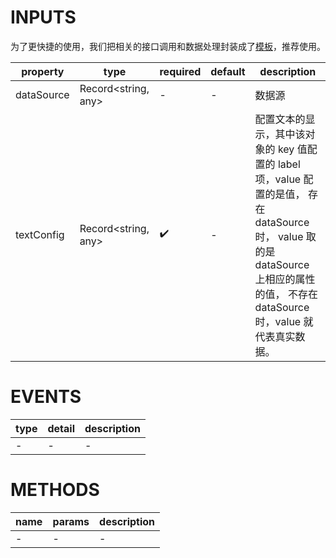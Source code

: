 [//]: # "atom-bricks/data-view/log-keywords-statistics.ts"

# INPUTS

为了更快捷的使用，我们把相关的接口调用和数据处理封装成了[模板](developers/brick-book/template/monitor-log.keywords-statistics)，推荐使用。

| property   | type                | required | default | description                                                                                                                                                                         |
| ---------- | ------------------- | -------- | ------- | ----------------------------------------------------------------------------------------------------------------------------------------------------------------------------------- |
| dataSource | Record<string, any> | -        | -       | 数据源                                                                                                                                                                              |
| textConfig | Record<string, any> | ✔️       | -       | 配置文本的显示，其中该对象的 key 值配置的 label 项，value 配置的是值， 存在 dataSource 时， value 取的是 dataSource 上相应的属性的值， 不存在 dataSource 时，value 就代表真实数据。 |

# EVENTS

| type | detail | description |
| ---- | ------ | ----------- |
| -    | -      | -           |

# METHODS

| name | params | description |
| ---- | ------ | ----------- |
| -    | -      | -           |
